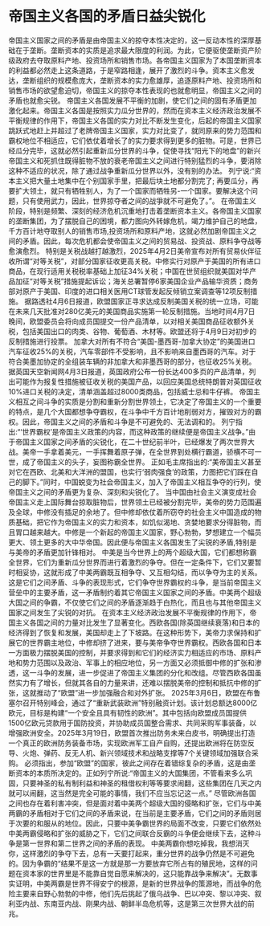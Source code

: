# 帝国主义各国的矛盾日益尖锐化

帝国主义国家之间的矛盾是由帝国主义的掠夺本性决定的，这一反动本性的深厚基础在于垄断。垄断资本的实质是追求最大限度的利润。为此，它便驱使垄断资产阶级政府去夺取原料产地、投资场所和销售市场。各帝国主义国家为了本国垄断资本的利益都必然走上这条道路，于是窄路相逢，展开了激烈的斗争。资本主义愈发达，垄断组织的规模愈庞大，垄断资本的实力愈雄厚，追逐原料产地、投资场所和销售市场的欲望愈迫切，帝国主义的掠夺本性表现的也就愈明显，帝国主义之间的矛盾也就愈尖锐。
帝国主义各国发展不平衡的加剧，使它们之间的固有矛盾更加激化起来。帝国主义各国是按照实力瓜分世界的，然而在资本主义经济政治发展不平衡规律的作用下，帝国主义各国的实力对比不断发生变化，后起的帝国主义国家跳跃式地赶上并超过了老牌帝国主义国家，实力对比变了，就同原来的势力范围和霸权地位不相适应，它们依仗着增长了的实力要求得到更多的脏物。可是，世界已经瓜分完毕，这就必然引起重新瓜分世界的斗争，促使寻找“阳光下的地盘”的新兴帝国主义和死抓住既得脏物不放的衰老帝国主义之间进行特别猛烈的斗争，要消除这种不适应的状况，除了通过战争重新瓜分世界以外，没有别的办法。
列宁说:“资本主义把大量土地集中在个别国家手里，把最后块土地都分割完了; 再要瓜分，再要扩大领土，就只有牺牲别人，为了一个国家而牺牲另-一个国家。要解决这个问题，只有使用武力，因此，世界掠夺者之间的战爭就不可避免了。”。
在帝国主义阶段，特别是频繁、深刻的经济危机沉重地打击着垄断资本主义。各帝国主义国家的垄断集团，为了摆脱自己的困境，都力图向外转嫁危机，竭力维护自己的地盘，千方百计地夺取别人的销售市场,投资场所和原料产地，这就必然加剧帝国主义之间的矛盾。因此，每次危机都会使帝国主义之间的贸易战、投资战、原料争夺战等愈演愈烈。
特别是关税战越打越激烈，2025年4月2日美帝宣布对所有贸易伙伴征收所谓“对等关税”，对部分国家征收更高关税。中修实行对原产于美国的所有进口商品，在现行适用关税税率基础上加征34%关税；中国在世贸组织就美国对华产品加征“对等关税”措施提起诉讼；海关总署暂停6家美国企业产品输华资质；商务部对原产于美国、印度的进口相关医用CT球管发起反倾销立案调查等12项反制措施。
据路透社4月6日报道，欧盟国家正寻求达成反制美国关税的统一立场，可能在未来几天批准对280亿美元的美国商品实施第一轮反制措施。当地时间4月7日晚间，欧盟委员会将向成员国提交一份产品清单，以对相关美国商品征收额外关税，包括美国出口的肉类、谷物、葡萄酒、木材等。欧盟还将于4月9日对初步的反制措施进行投票。
加拿大对所有不符合“美国-墨西哥-加拿大协定”的美国进口汽车征收25%的关税，汽车零部件不受影响，且不影响来自墨西哥的汽车。对于符合美墨加协定的全组装车辆的非加拿大和非墨西哥的部分，也征收25%关税。
据英国天空新闻网4月3日报道，英国政府公布一份长达400多页的产品清单，列出可能作为报复性措施被征收关税的美国产品，以回应美国总统特朗普对英国征收10%进口关税的决定，清单涵盖超过8000类商品，包括威士忌和牛仔裤。
帝国主义相互之间斗争的实质是分割和重新分割世界领土，它决定了帝国主义的一个重要的特点，是几个大国都想争夺霸权，在斗争中千方百计地削弱对方，摧毁对方的霸权。因此，帝国主义之间的矛盾和斗争是不可避免的、无法调和的。
列宁指出:“‘世界霸权’是帝国主义政策的内容，而这种政策的继续便是帝国主义战争。”由于帝国主义国家之间矛盾的尖锐化，在二十世纪前半叶，已经爆发了两次世界大战。美帝一手拿着美元，一手挥舞着原子弹，在全世界到处横行霸道，骄横不可一世，成了帝国主义的头子，妄图称霸全世界。
正如毛主席指出的:“美帝国主义甚至对它在西欧、北美和大洋洲的盟国，也实行‘弱肉强食’的政策，力图把它们踩在自己的脚下。”同时，中国蜕变为社会帝国主义，加入了帝国主义相互争夺的行列，使帝国主义之间的矛盾更为复杂、深刻和尖锐化了。
当中国由社会主义演变成社会帝国主义走上国际舞台掠取脏物后，世界领土已经被分割完毕，美帝的势力范围遍及全球，中修没有插足的余地了。但中修却依仗着所窃夺的社会主义中国造成的物质基础，把它作为帝国主义的实力和资本，如饥似渴地、贪婪地要求分得脏物，而且胃口越来越大。中修是一个新起的帝国主义国家，野心勃勃，梦想建立一个幅员更大、领土更多的大中华帝国。因此便与帝国主义各国发生了尖锐的矛盾,特别是与美帝的矛盾更加针锋相对。
中美是当今世界上的两个超级大国，它们都想称霸全世界，它们为重新瓜分世界而进行着激烈的争夺。但在一定条件下，它们又要暂时相妥协，这就形成了中美两霸既互相争夺、又互相勾结，而以争夺为主的关系。这是它们之间矛盾、斗争的表现形式，它们争夺世界霸权的斗争，是当前帝国主义营垒中的主要矛盾，这一矛盾制约着其它帝国主义国家之间的矛盾。中美两个超级大国之间的争霸，不仅使它们之间的矛盾逐渐趋于白热化，而且也与其他帝国主义国家之间发生了尖锐的对抗。
在资本主义经济政治发展不平衡规律的作用下，帝国主义各国之间的力量对比发生了显著变化。西欧各国(除英国继续衰落)和日本的经济得到了恢复和发展，美国却走上了下坡路。在这种形势下，美帝力求保持和扩展它的世界霸主地位，中修却挤了进来，要与美帝争夺世界霸权。西欧各国和日本一方面极力摆脱美国的控制，并要求得到和它们的经济实力相适应的市场、原料产地和势力范围以及政治、军事上的相应地位，另一方面又必须抵御中修的扩张和渗透，这一斗争的发展，进一步促进了帝国主义集团的分化和改组。尽管西欧各国虽然实力有了增长，但就其各自的力量来讲，还难以摆脱美帝的控制和抵抗中修的扩张，这就推动了“欧盟”进一步加强融合和对外扩张。
2025年3月6日，欧盟在布鲁塞尔召开特别峰会，通过了“重新武装欧洲”特别融资计划。该计划总额达8000亿欧元，目标是构建“一个安全且具有韧性的欧洲”。其中包括向欧盟成员国提供1500亿欧元贷款用于国防投资，并协助成员国整合需求、共同采购军事装备，以增强欧洲安全。2025年3月19日，欧盟首次推出防务未来白皮书，明确提出打造一个真正的欧洲防务装备市场，实现欧洲军工自产自购，还提出欧洲将在防空反导、火炮、弹药、反无人机、新兴领域技术和战略支撑等7个关键领域加强联合采购。
必须指出，参加“欧盟”的国家，彼此之间存在着错综复杂的矛盾，这是由垄断资本的本质所决定的。正如列宁所说:“帝国主义的大国集团，不管看来多么巩固，只要神圣的私有制利益和神圣的租借权利等等要求闹翻，这些集团在几天之内就可以闹翻，这当然是完全可能的事情，我们不应当忘记这一点。”
尽管欧洲各国之间也存在着利害冲突，但是面对着中美两个超级大国的侵略和扩张，它们与中美两霸的矛盾相对于它们之间的矛盾来说，在当前是主要矛盾，它们之间的矛盾则居于次要的和服从的地位。因此，只要中美争霸世界的局面不改变，只要它们依然处中美两霸侵略和扩张的威胁之下，它们之间联合反霸的斗争便会继续下去，这种斗争是第一世界和第二世界之间的矛盾的表现。
中美两霸你想吃掉我，我想消灭你，这样激烈的争夺下去，总有一天要打起来，重分世界的战争仍然是不可避免的。因为争霸的“结果不是这一方就是那一方要放弃它所占有的殖民地，这样的问题在资本家的世界里是不能靠自觉自愿来解决的，这只能靠战争来解决”。无数事实证明，中美两霸是世界不得安宁的根源，是新的世界战争的策源地，而战争的危险主要来自野心勃勃的中修，他们先后挑起了俄乌战争、巴以冲突、黎以冲突、叙利亚内战、东南亚内战、刚果内战、朝鲜半岛危机等，这是第三次世界大战的前兆。